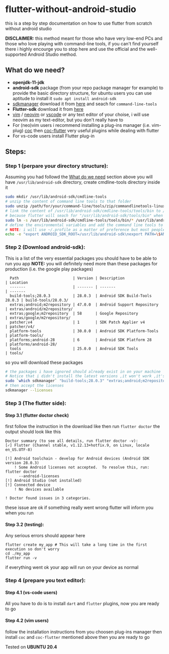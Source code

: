 # flutter-without-android-studio
this is a step by step documentation on how to use flutter from scratch without android studio

**DISCLAIMER:** this method meant for those who have very low-end PCs and those who love playing with command-line tools, if you can't find yourself there i highly encourge you to stop here and use the official and the well-supported Android Studio method.

## What do we need?
* **openjdk-11-jdk**
* **android-sdk** package (from your repo package manager for example) to provide the basic directory structure, for ubuntu users you can use aptitude to install it `sudo apt install android-sdk`
* [sdkmanager](https://developer.android.com/studio/command-line/sdkmanager) download it from [here](https://developer.android.com/studio#downloads) and seach for `command-line-tools` 
* **Flutter-sdk** download it from [here](https://flutter.dev/docs/get-started/install/linux#get-sdk) 
* [vim](https://github.com/vim/vim) / [neovim](https://github.com/neovim/neovim) or [vscode](https://github.com/microsoft/vscode) or any text editor of your choise, i will use neovim as my text-editor, but you don't really have to
* For (neo)vim users i recommend installing a plug-ins manager (i.e. vim-plug) [coc](https://github.com/neoclide/coc.nvim) then [coc-flutter](https://github.com/iamcco/coc-flutter) very useful plugins while dealing with flutter
* For vs-code users install Flutter plug-in

## Steps:
### Step 1 (perpare your directory structure):
Assuming you had followd the [What do we need](https://github.com/A-Siam/flutter-without-android-studio#what-do-we-need) section above you will have `/usr/lib/android-sdk` directory, create cmdline-tools directory inside it 
```bash
sudo mkdir /usr/lib/android-sdk/cmdline-tools
# unzip the content of command line tools to that folder
sudo unzip /path/for/your/command-line/tools/zip/commandlinetools-linux-*.zip /usr/lib/android-sdk/cmdline-tools
# link the content of /usr/lib/android-sdk/cmdline-tools/tools/bin to /usr/lib/android-sdk/tools/bin 
# because flutter will seach for "/usr/lib/android-sdk/tools/bin" when it need the sdkmanager
sudo ln -s /usr/lib/android-sdk/cmdline-tools/tools/bin/* /usr/lib/android-sdk/tools/bin
# define the environmental variables and add the command line tools to path
# NOTE: i will use ~/.profile as a matter of preference but most people will prefer using .xrc (where x is (zsh, bash, ...etc)) 
echo -e "export ANDROID_SDK_ROOT=/usr/lib/android-sdk\nexport PATH=\$ANDROID_SDK_ROOT/cmdline-tools/tools/bin:\$PATH" >> ~/.profile
```
### Step 2 (Download android-sdk):
This is a list of the very essential packages you should have to be able to run you app
**NOTE:** you will definitely need more than these packages for production (i.e. the google play packages)
```
  Path                        | Version | Description                    | Location                    
  -------                     | ------- | -------                        | -------                     
  build-tools;28.0.3          | 28.0.3  | Android SDK Build-Tools 28.0.3 | build-tools/28.0.3/         
  extras;android;m2repository | 47.0.0  | Android Support Repository     | extras/android/m2repository/
  extras;google;m2repository  | 58      | Google Repository              | extras/google/m2repository/ 
  patcher;v4                  | 1       | SDK Patch Applier v4           | patcher/v4/                 
  platform-tools              | 30.0.0  | Android SDK Platform-Tools     | platform-tools/             
  platforms;android-28        | 6       | Android SDK Platform 28        | platforms/android-28/       
  tools                       | 25.0.0  | Android SDK Tools              | tools/                    
  ```
  so you will download these packages 
  ```bash
  # the packages i have ignored should already exist in on your machine
  # Notice that i didn't install the latest versions ,it won't work ,it's a known issue and flutter's team are working on it
  sudo `which sdkmanager` "build-tools;28.0.3" "extras;android;m2repository" "extras;google;m2repository" "platform-tools" "platforms;android-28"
  # then accept the licenses
  sdkmanager --licenses
  ```
### Step 3 (The flutter side):
#### Step 3.1 (flutter doctor check)
first follow the instruction in the download like 
then run `flutter doctor` the output should look like this
```
Doctor summary (to see all details, run flutter doctor -v):
[✓] Flutter (Channel stable, v1.12.13+hotfix.9, on Linux, locale en_US.UTF-8)
 
[!] Android toolchain - develop for Android devices (Android SDK version 28.0.3)
    ! Some Android licenses not accepted.  To resolve this, run: flutter doctor
      --android-licenses
[!] Android Studio (not installed)
[!] Connected device
    ! No devices available

! Doctor found issues in 3 categories.
```
these issue are ok if something really went wrong flutter will inform you when you run 
#### Step 3.2 (testing):
Any serious errors should appear here
```
flutter create my_app # This will take a long time in the first execution so don't worry
cd ./my_app
flutter run -v 
```
if everything went ok your app will run on your device as normal
### Step 4 (prepare you text editor):
#### Step 4.1 (vs-code users)
All you have to do is to install `dart` and `flutter` plugins, now you are ready to go

#### Step 4.2 (vim users)
follow the installation instructions from you choosen plug-ins manager then install `coc` and `coc-flutter` mentioned above then you are ready to go

Tested on **UBUNTU 20.4** 
